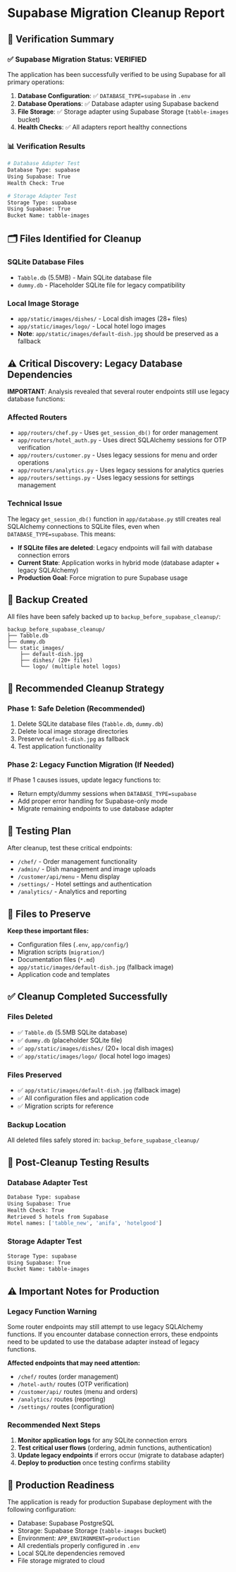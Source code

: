 # Supabase Migration Cleanup Report

## 🎯 **Verification Summary**

### ✅ **Supabase Migration Status: VERIFIED**

The application has been successfully verified to be using Supabase for all primary operations:

1. **Database Configuration**: ✅ `DATABASE_TYPE=supabase` in `.env`
2. **Database Operations**: ✅ Database adapter using Supabase backend
3. **File Storage**: ✅ Storage adapter using Supabase Storage (`tabble-images` bucket)
4. **Health Checks**: ✅ All adapters report healthy connections

### 📊 **Verification Results**

```bash
# Database Adapter Test
Database Type: supabase
Using Supabase: True
Health Check: True

# Storage Adapter Test  
Storage Type: supabase
Using Supabase: True
Bucket Name: tabble-images
```

## 🗂️ **Files Identified for Cleanup**

### **SQLite Database Files**
- `Tabble.db` (5.5MB) - Main SQLite database file
- `dummy.db` - Placeholder SQLite file for legacy compatibility

### **Local Image Storage**
- `app/static/images/dishes/` - Local dish images (28+ files)
- `app/static/images/logo/` - Local hotel logo images
- **Note**: `app/static/images/default-dish.jpg` should be preserved as a fallback

## ⚠️ **Critical Discovery: Legacy Database Dependencies**

**IMPORTANT**: Analysis revealed that several router endpoints still use legacy database functions:

### **Affected Routers**
- `app/routers/chef.py` - Uses `get_session_db()` for order management
- `app/routers/hotel_auth.py` - Uses direct SQLAlchemy sessions for OTP verification
- `app/routers/customer.py` - Uses legacy sessions for menu and order operations
- `app/routers/analytics.py` - Uses legacy sessions for analytics queries
- `app/routers/settings.py` - Uses legacy sessions for settings management

### **Technical Issue**
The legacy `get_session_db()` function in `app/database.py` still creates real SQLAlchemy connections to SQLite files, even when `DATABASE_TYPE=supabase`. This means:

- **If SQLite files are deleted**: Legacy endpoints will fail with database connection errors
- **Current State**: Application works in hybrid mode (database adapter + legacy SQLAlchemy)
- **Production Goal**: Force migration to pure Supabase usage

## 🔄 **Backup Created**

All files have been safely backed up to `backup_before_supabase_cleanup/`:
```
backup_before_supabase_cleanup/
├── Tabble.db
├── dummy.db
└── static_images/
    ├── default-dish.jpg
    ├── dishes/ (20+ files)
    └── logo/ (multiple hotel logos)
```

## 🎯 **Recommended Cleanup Strategy**

### **Phase 1: Safe Deletion (Recommended)**
1. Delete SQLite database files (`Tabble.db`, `dummy.db`)
2. Delete local image storage directories
3. Preserve `default-dish.jpg` as fallback
4. Test application functionality

### **Phase 2: Legacy Function Migration (If Needed)**
If Phase 1 causes issues, update legacy functions to:
- Return empty/dummy sessions when `DATABASE_TYPE=supabase`
- Add proper error handling for Supabase-only mode
- Migrate remaining endpoints to use database adapter

## 🧪 **Testing Plan**

After cleanup, test these critical endpoints:
- `/chef/` - Order management functionality
- `/admin/` - Dish management and image uploads
- `/customer/api/menu` - Menu display
- `/settings/` - Hotel settings and authentication
- `/analytics/` - Analytics and reporting

## 📝 **Files to Preserve**

**Keep these important files:**
- Configuration files (`.env`, `app/config/`)
- Migration scripts (`migration/`)
- Documentation files (`*.md`)
- `app/static/images/default-dish.jpg` (fallback image)
- Application code and templates

## ✅ **Cleanup Completed Successfully**

### **Files Deleted**
- ✅ `Tabble.db` (5.5MB SQLite database)
- ✅ `dummy.db` (placeholder SQLite file)
- ✅ `app/static/images/dishes/` (20+ local dish images)
- ✅ `app/static/images/logo/` (local hotel logo images)

### **Files Preserved**
- ✅ `app/static/images/default-dish.jpg` (fallback image)
- ✅ All configuration files and application code
- ✅ Migration scripts for reference

### **Backup Location**
All deleted files safely stored in: `backup_before_supabase_cleanup/`

## 🧪 **Post-Cleanup Testing Results**

### **Database Adapter Test**
```bash
Database Type: supabase
Using Supabase: True
Health Check: True
Retrieved 5 hotels from Supabase
Hotel names: ['tabble_new', 'anifa', 'hotelgood']
```

### **Storage Adapter Test**
```bash
Storage Type: supabase
Using Supabase: True
Bucket Name: tabble-images
```

## ⚠️ **Important Notes for Production**

### **Legacy Function Warning**
Some router endpoints may still attempt to use legacy SQLAlchemy functions. If you encounter database connection errors, these endpoints need to be updated to use the database adapter instead of legacy functions.

**Affected endpoints that may need attention:**
- `/chef/` routes (order management)
- `/hotel-auth/` routes (OTP verification)
- `/customer/api/` routes (menu and orders)
- `/analytics/` routes (reporting)
- `/settings/` routes (configuration)

### **Recommended Next Steps**
1. **Monitor application logs** for any SQLite connection errors
2. **Test critical user flows** (ordering, admin functions, authentication)
3. **Update legacy endpoints** if errors occur (migrate to database adapter)
4. **Deploy to production** once testing confirms stability

## 🚀 **Production Readiness**

The application is ready for production Supabase deployment with the following configuration:
- Database: Supabase PostgreSQL
- Storage: Supabase Storage (`tabble-images` bucket)
- Environment: `APP_ENVIRONMENT=production`
- All credentials properly configured in `.env`
- Local SQLite dependencies removed
- File storage migrated to cloud

